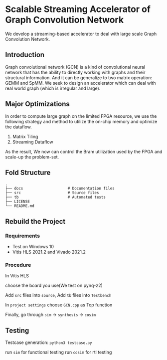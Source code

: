 # Scalable Streaming Accelerator of Graph Convolution Network 
We develop a streaming-based accelerator to deal with large scale Graph Convolution Network.

## Introduction

Graph convolutional network (GCN) is a kind of convolutional neural network that has the ability to directly working with graphs and their structural information.
And it can be generalize to two matrix operation: GEMM and SpMM. We seek to design an accelerator which can deal with real world graph (which is irregular and large).

## Major Optimizations
In order to compute large graph on the limited FPGA resource, we use the following strategy and method to utilize the on-chip memory and optimize the dataflow.
1. Matrix Tiling
2. Streaming Dataflow

As the result, We now can control the Bram utilization used by the FPGA and scale-up the problem-set.


##  Fold Structure

    .
    ├── docs                    # Documentation files 
    ├── src                     # Source files 
    ├── tb                      # Automated tests 
    ├── LICENSE
    └── README.md

## Rebuild the Project

### Requirements
* Test on Windows 10
* Vitis HLS 2021.2 and Vivado 2021.2

### Procedure
In Vitis HLS

choose the board you use(We test on pynq-z2)

Add `src` files into `source`, 
Add `tb` files into `Testbench`

In `project settings`
choose `GCN.cpp` as Top function

Finally, go through `sim` -> `synthesis` -> `cosim`

## Testing

Testcase generation:
`python3 testcase.py`

run `sim` for functional testing
run `cosim` for rtl testing
